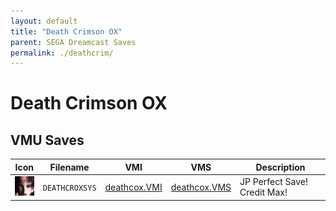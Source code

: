 ```yaml
---
layout: default
title: "Death Crimson OX"
parent: SEGA Dreamcast Saves
permalink: ./deathcrim/
---
```

# Death Crimson OX

## VMU Saves

| Icon | Filename | VMI | VMS | Description |
|------|----------|-----|-----|-------------|
| ![Death Crimson OX](../icons/DEATHCROXSYS.GIF) | `DEATHCROXSYS` | [deathcox.VMI](deathcox.VMI) | [deathcox.VMS](deathcox.VMS) | JP Perfect Save! Credit Max! |
